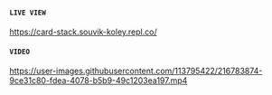 #### `LIVE VIEW`
https://card-stack.souvik-koley.repl.co/

#### `VIDEO`
https://user-images.githubusercontent.com/113795422/216783874-9ce31c80-fdea-4078-b5b9-49c1203ea197.mp4



